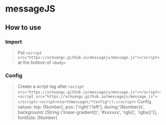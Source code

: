 # messageJS

## How to use

### Import

> Put `<script src="https://xchuangc.github.io/messagejs/message.js"></script>` at the bottom of `<body>`

### Config

> Create a script tag after `<script src="https://xchuangc.github.io/messagejs/message.js"></script>`:
> `<script src="https://xchuangc.github.io/messagejs/message.js"></script>`
> `<script>startXmessage(/*Config*/);</script>`
> Config values: top: [Number], pos: ['right'/'left'], during:'[Number]s', background: [String ('linear-gradient()', '#xxxxxx', 'rgb()', 'rgba()')], fontSize: [Number]
